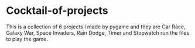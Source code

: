 # Cocktail-of-projects
This is a collection of 6 projects I made by pygame and they are Car Race, Galaxy War, Space Invaders, Rain Dodge, Timer and Stopwatch run the files to play the game.
